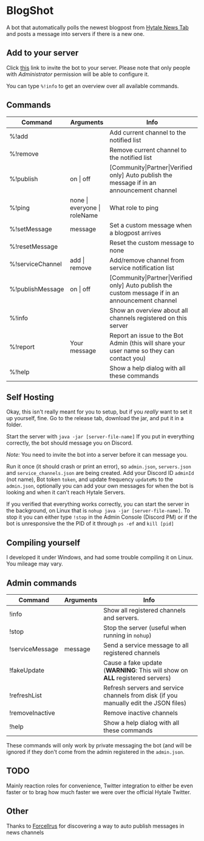 # BlogShot
A bot that automatically polls the newest blogpost from [Hytale News Tab](https://www.hytale.com/news) and posts a message into servers if there is a new one.
## Add to your server
Click [this](https://discord.com/api/oauth2/authorize?client_id=743447329901641799&permissions=150528&scope=bot) link to invite
the bot to your server. Please note that only people with *Administrator* permission will be able to
configure it.

You can type `%!info` to get an overview over all available commands.
## Commands

| **Command**      | **Arguments**                                          | **Info**                                                                                          |
|------------------|--------------------------------------------------------|---------------------------------------------------------------------------------------------------|
| %!add            |                                                        | Add current channel to the notified list                                                          |
| %!remove         |                                                        | Remove current channel to the notified list                                                       |
| %!publish        | on &#124; off                                              | [Community&#124;Partner&#124;Verified only] Auto publish the message if in an announcement channel        |
| %!ping           | none &#124; everyone &#124; roleName                           | What role to ping                                                                                 |
| %!setMessage     | message | Set a custom message when a blogpost arrives |  
| %!resetMessage   |                                                        |  Reset the custom message to none                                                                 |
| %!serviceChannel | add &#124; remove                                          | Add/remove channel from service notification list                                                 |
| %!publishMessage | on &#124; off                                              | [Community&#124;Partner&#124;Verified only] Auto publish the custom message if in an announcement channel |
| %!info           |                                                        | Show an overview about all channels registered on this server                                     |
| %!report         | Your message                                           | Report an issue to the Bot Admin (this will share your user name so they can contact you)         |
| %!help           |                                                        | Show a help dialog with all these commands                                                        |

## Self Hosting
Okay, this isn't really meant for you to setup, but if you *really* want to set it up yourself, fine.
Go to the release tab, download the jar, and put it in a folder.

Start the server with `java -jar [server-file-name]` If you put in everything correctly,
the bot should message you on Discord.

*Note:* You need to invite the bot into a server before it can message you.

Run it once (it should crash or print an error), so `admin.json`, `servers.json` and `service_channels.json`
are being created.
Add your Discord ID `adminId` (not name), Bot token `token`, and update frequency `updateMs` to the `admin.json`,
optionally you can add your own messages for when the bot is looking and when it can't reach Hytale Servers.

If you verified that everything works correctly, you can start the server in the background, on Linux that is
`nohup java -jar [server-file-name]`. To stop it you can either type `!stop` in the Admin Console (Discord PM) or
if the bot is unresponsive the the PID of it through `ps -ef` and `kill [pid]`


## Compiling yourself
I developed it under Windows, and had some trouble compiling it on Linux. You mileage may vary.

## Admin commands

| **Command**      | **Arguments**     | **Info**     |
|------------------|-------|---------------------|
| !info            |   | Show all registered channels and servers.  |
| !stop | | Stop the server (useful when running in `nohup`) |
| !serviceMessage | message | Send a service message to all registered channels |
| !fakeUpdate | | Cause a fake update (**WARNING**: This will show on **ALL** registered servers) |
| !refreshList | | Refresh servers and service channels from disk (if you manually edit the JSON files) |
| !removeInactive | | Remove inactive channels |
| !help | | Show a help dialog with all these commands |

These commands will only work by private messaging the bot (and will be ignored if they don't
come from the admin registered in the `admin.json`.

## TODO

Mainly reaction roles for convenience, Twitter integration to either be even faster or to brag how much faster
we were over the official Hytale Twitter.

## Other

Thanks to [Forcellrus](https://github.com/Forcellrus/Discord-Auto-Publisher) for discovering a way to auto publish messages
in news channels